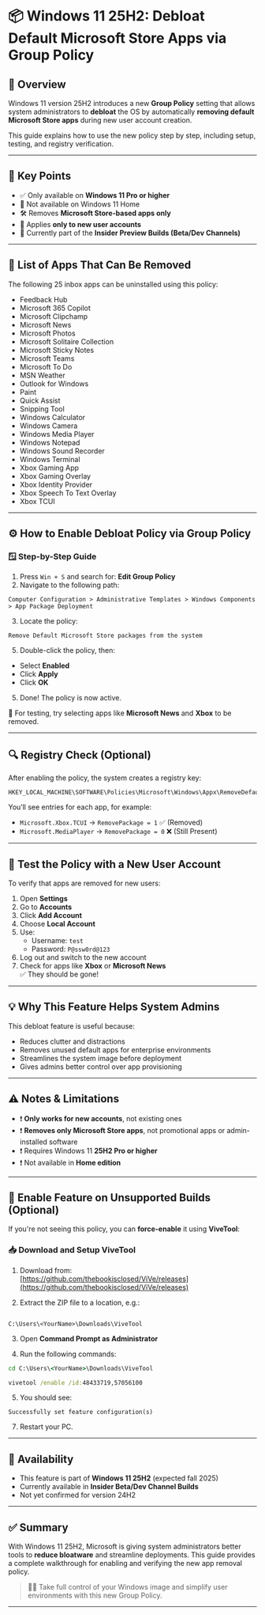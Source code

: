 # 📦 Windows 11 25H2: Debloat Default Microsoft Store Apps via Group Policy

## 📝 Overview

Windows 11 version 25H2 introduces a new **Group Policy** setting that allows system administrators to **debloat** the OS by automatically **removing default Microsoft Store apps** during new user account creation.

This guide explains how to use the new policy step by step, including setup, testing, and registry verification.

---

## 📌 Key Points

- ✅ Only available on **Windows 11 Pro or higher**
- 🚫 Not available on Windows 11 Home
- 🛠️ Removes **Microsoft Store-based apps only**
- 👤 Applies **only to new user accounts**
- 🧪 Currently part of the **Insider Preview Builds (Beta/Dev Channels)**

---

## 📁 List of Apps That Can Be Removed

The following 25 inbox apps can be uninstalled using this policy:

- Feedback Hub  
- Microsoft 365 Copilot  
- Microsoft Clipchamp  
- Microsoft News  
- Microsoft Photos  
- Microsoft Solitaire Collection  
- Microsoft Sticky Notes  
- Microsoft Teams  
- Microsoft To Do  
- MSN Weather  
- Outlook for Windows  
- Paint  
- Quick Assist  
- Snipping Tool  
- Windows Calculator  
- Windows Camera  
- Windows Media Player  
- Windows Notepad  
- Windows Sound Recorder  
- Windows Terminal  
- Xbox Gaming App  
- Xbox Gaming Overlay  
- Xbox Identity Provider  
- Xbox Speech To Text Overlay  
- Xbox TCUI  

---

## ⚙️ How to Enable Debloat Policy via Group Policy

### 🪟 Step-by-Step Guide

1. Press `Win + S` and search for: **Edit Group Policy**  
2. Navigate to the following path:  
```
Computer Configuration > Administrative Templates > Windows Components > App Package Deployment
```
3. Locate the policy:

```
Remove Default Microsoft Store packages from the system
```

5. Double-click the policy, then:
- Select **Enabled**
- Click **Apply**
- Click **OK**

5. Done! The policy is now active.

📝 For testing, try selecting apps like **Microsoft News** and **Xbox** to be removed.

---

## 🔍 Registry Check (Optional)

After enabling the policy, the system creates a registry key:

```
HKEY_LOCAL_MACHINE\SOFTWARE\Policies\Microsoft\Windows\Appx\RemoveDefaultMicrosoftStorePackages
```

You’ll see entries for each app, for example:

- `Microsoft.Xbox.TCUI` → `RemovePackage = 1` ✅ (Removed)
- `Microsoft.MediaPlayer` → `RemovePackage = 0` ❌ (Still Present)

---

## 👤 Test the Policy with a New User Account

To verify that apps are removed for new users:

1. Open **Settings**
2. Go to **Accounts**
3. Click **Add Account**
4. Choose **Local Account**
5. Use:
   - Username: `test`
   - Password: `P@ssw0rd@123`
6. Log out and switch to the new account
7. Check for apps like **Xbox** or **Microsoft News**  
   ✅ They should be gone!

---

## 💡 Why This Feature Helps System Admins

This debloat feature is useful because:

- Reduces clutter and distractions
- Removes unused default apps for enterprise environments
- Streamlines the system image before deployment
- Gives admins better control over app provisioning

---

## ⚠️ Notes & Limitations

- ❗ **Only works for new accounts**, not existing ones
- ❗ **Removes only Microsoft Store apps**, not promotional apps or admin-installed software
- ❗ Requires Windows 11 **25H2 Pro or higher**
- ❗ Not available in **Home edition**

---

## 🧪 Enable Feature on Unsupported Builds (Optional)

If you're not seeing this policy, you can **force-enable** it using **ViveTool**:

### 📥 Download and Setup ViveTool

1. Download from:  
   [https://github.com/thebookisclosed/ViVe/releases](https://github.com/thebookisclosed/ViVe/releases)

2. Extract the ZIP file to a location, e.g.:  
```

C:\Users\<YourName>\Downloads\ViveTool

````

3. Open **Command Prompt as Administrator**

4. Run the following commands:

```cmd
cd C:\Users\<YourName>\Downloads\ViveTool
````

```cmd
vivetool /enable /id:48433719,57056100
````

5. You should see:
```
Successfully set feature configuration(s)
```

7. Restart your PC.

---

## 📆 Availability

* This feature is part of **Windows 11 25H2** (expected fall 2025)
* Currently available in **Insider Beta/Dev Channel Builds**
* Not yet confirmed for version 24H2

---

## ✅ Summary

With Windows 11 25H2, Microsoft is giving system administrators better tools to **reduce bloatware** and streamline deployments. This guide provides a complete walkthrough for enabling and verifying the new app removal policy.

> 🧑‍💻 Take full control of your Windows image and simplify user environments with this new Group Policy.

---

